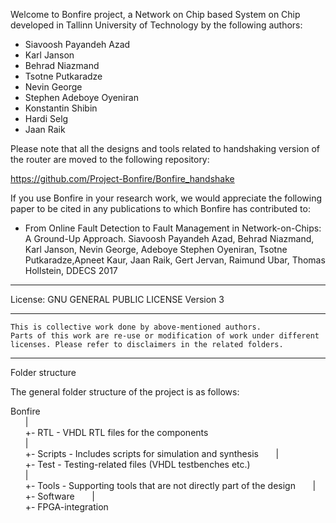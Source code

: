 Welcome to Bonfire project, a Network on Chip based System on Chip developed in Tallinn University of Technology by the following authors: 

  * Siavoosh Payandeh Azad
  * Karl Janson
  * Behrad Niazmand
  * Tsotne Putkaradze
  * Nevin George 
  * Stephen Adeboye Oyeniran 
  * Konstantin Shibin
  * Hardi Selg
  * Jaan Raik
  
Please note that all the designs and tools related to handshaking version of the router are moved to the following repository:

https://github.com/Project-Bonfire/Bonfire_handshake
 
If you use Bonfire in your research work, we would appreciate the following paper to be cited in any publications to which Bonfire has contributed to:

* From Online Fault Detection to Fault Management in Network-on-Chips: A Ground-Up Approach. Siavoosh Payandeh Azad, Behrad Niazmand, Karl Janson, Nevin George, Adeboye Stephen Oyeniran, Tsotne Putkaradze,Apneet Kaur, Jaan Raik, Gert Jervan, Raimund Ubar, Thomas Hollstein, DDECS 2017

----------

License:  	GNU GENERAL PUBLIC LICENSE Version 3

----------------------------------------------------------------------------------------------------------------------------
	This is collective work done by above-mentioned authors.
	Parts of this work are re-use or modification of work under different licenses. Please refer to disclaimers in the related folders.
----------------------------------------------------------------------------------------------------------------------------

Folder structure

The general folder structure of the project is as follows:

Bonfire  
&nbsp; &nbsp; &nbsp; |  
&nbsp; &nbsp; &nbsp; +- RTL - VHDL RTL files for the components  
&nbsp; &nbsp; &nbsp; |  
&nbsp; &nbsp; &nbsp; +- Scripts - Includes scripts for simulation and synthesis 
&nbsp; &nbsp; &nbsp; |  
&nbsp; &nbsp; &nbsp; +- Test - Testing-related files (VHDL testbenches etc.)  
&nbsp; &nbsp; &nbsp; |  
&nbsp; &nbsp; &nbsp; +- Tools - Supporting tools that are not directly part of the design 
&nbsp; &nbsp; &nbsp; |  
&nbsp; &nbsp; &nbsp; +- Software
&nbsp; &nbsp; &nbsp; |  
&nbsp; &nbsp; &nbsp; +- FPGA-integration 
